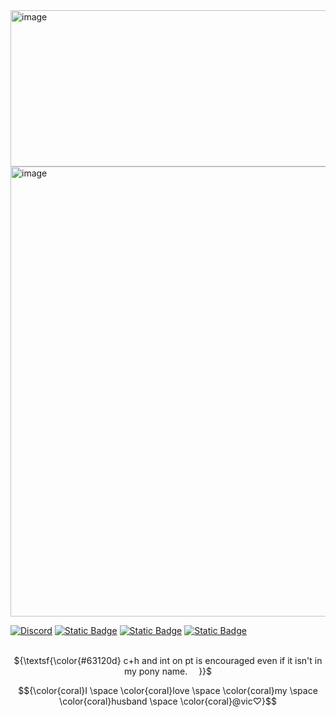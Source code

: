 <img width="1280" height="250" alt="image" src="https://github.com/user-attachments/assets/63a6b6e8-22d2-4f74-9ac9-9e00d3b69085" />

<img width="1250" height="720" alt="image" src="https://s7.ezgif.com/tmp/ezgif-740de0477e9a4.gif" />

[![Discord](https://img.shields.io/badge/Discord-%235865F2.svg?&logo=discord&logoColor=white)](discord.com/users/1248237938404491265)
[![Static Badge](https://img.shields.io/badge/Atabook-%231f0a0a)](https://odasakunosuke.atabook.org)
[![Static Badge](https://img.shields.io/badge/carrd-a9a0bd)](https://belph3g0r.carrd.co/)
[![Static Badge](https://img.shields.io/badge/Rentry-acaeb0)](https://rentry.co/kuramasfallenangel)
<p align="center">
<br> ${\textsf{\color{#63120d}  c+h and int on pt is encouraged even if it isn't in my pony name.    }}$
</p>
<p align="center">

$${\color{coral}I \space \color{coral}love \space \color{coral}my \space \color{coral}husband \space \color{coral}@vic♡}$$
